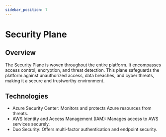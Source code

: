 ```yaml
---
sidebar_position: 7
---
```


# Security Plane

## Overview

The Security Plane is woven throughout the entire platform. It encompasses access control, encryption, and threat detection. This plane safeguards the platform against unauthorized access, data breaches, and cyber threats, making it a secure and trustworthy environment.

## Technologies

- Azure Security Center: Monitors and protects Azure resources from threats.
- AWS Identity and Access Management (IAM): Manages access to AWS services securely.
- Duo Security: Offers multi-factor authentication and endpoint security.
